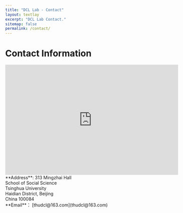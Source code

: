 ```yaml
---
title: "DCL Lab - Contact"
layout: textlay
excerpt: "DCL Lab Contact."
sitemap: false
permalink: /contact/
---
```


# Contact Information

<div class="row">
  <div class="col-md-8" markdown="1">
 <iframe src="https://map.baidu.com/poi/%E6%B8%85%E5%8D%8E%E5%A4%A7%E5%AD%A6-%E6%98%8E%E6%96%8B/@12949813,4841877,13z?uid=92f459953074216641d63e7a&ugc_type=3&ugc_ver=1&device_ratio=2&compat=1&querytype=detailConInfo&da_src=shareurl" width="550" height="350" frameborder="0" style="border:0" allowfullscreen></iframe>

  </div>
  <div class="col-md-4" markdown="1">
  **Address**: 313 Mingzhai Hall<br>
               School of Social Science<br>
               Tsinghua University<br>
               Haidian District, Beijing<br>
               China 100084<br>
  **Email**： [thudcl@163.com](thudcl@163.com)
  </div>
</div>




